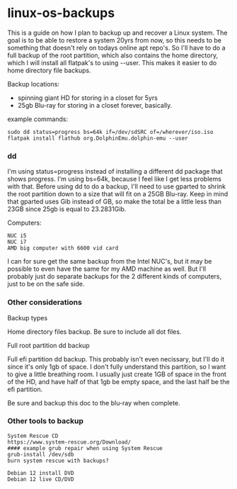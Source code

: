 # linux-os-backups

This is a guide on how I plan to backup up and recover a Linux system.  The goal is to be able to restore a system 20yrs from now, so this needs to be something that doesn't rely on todays online apt repo's.  So I'll have to do a full backup of the root partition, which also contains the home directory, which I will install all flatpak's to using --user.  This makes it easier to do home directory file backups.

Backup locations:
- spinning giant HD for storing in a closet for 5yrs
- 25gb Blu-ray for storing in a closet forever, basically.

example commands:
```
sudo dd status=progress bs=64k if=/dev/sdSRC of=/wherever/iso.iso
flatpak install flathub org.DolphinEmu.dolphin-emu --user
```
### dd

I'm using status=progress instead of installing a different dd package that shows progress.  I'm using bs=64k, because I feel like I get less problems with that.  Before using dd to do a backup, I'll need to use gparted to shrink the root partition down to a size that will fit on a 25GB Blu-ray.  Keep in mind that gparted uses Gib instead of GB, so make the total be a little less than 23GB since 25gb is equal to 23.2831Gib.

Computers:
```
NUC i5
NUC i7
AMD big computer with 6600 vid card
```

I can for sure get the same backup from the Intel NUC's, but it may be possible to even have the same for my AMD machine as well.  But I'll probably just do separate backups for the 2 different kinds of computers, just to be on the safe side.

### Other considerations

Backup types

Home directory files backup.  Be sure to include all dot files.

Full root partition dd backup

Full efi partition dd backup.  This probably isn't even necissary, but I'll do it since it's only 1gb of space.
I don't fully understand this partition, so I want to give a little breathing room.  I usually just create 1GB of space in the front of the HD, and have half of that 1gb be empty space, and the last half be the efi partition.

Be sure and backup this doc to the blu-ray when complete.

### Other tools to backup
~~~
System Rescue CD
https://www.system-rescue.org/Download/
#### example grub repair when using System Rescue
grub-install /dev/sdb
burn system rescue with backups?

Debian 12 install DVD
Debian 12 live CD/DVD
~~~





